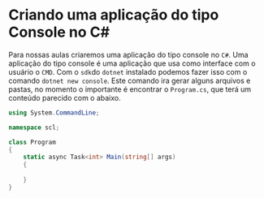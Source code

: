 # Criando uma aplicação do tipo Console no C#

Para nossas aulas criaremos uma aplicação do tipo console no `C#`. Uma aplicação do tipo console é uma aplicação que usa como interface com o usuário o `CMD`. Com o `sdk`do `dotnet` instalado podemos fazer isso com o comando `dotnet new console`. Este comando ira gerar alguns arquivos e pastas, no momento o importante é encontrar o `Program.cs`, que terá um conteúdo parecido com o abaixo.

```cs
using System.CommandLine;

namespace scl;

class Program
{
    static async Task<int> Main(string[] args)
    {
       
    }
}
```